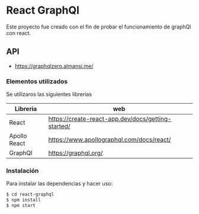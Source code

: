 # React GraphQl

Este proyecto fue creado con el fin de probar el funcionamiento de graphQl con react.

## API

  - https://graphqlzero.almansi.me/

### Elementos utilizados

Se utilizaros las siguientes librerias

| Libreria | web |
| ------ | ------ |
| React | https://create-react-app.dev/docs/getting-started/ |
| Apollo React | https://www.apollographql.com/docs/react/ |
| GraphQl | https://graphql.org/ |

### Instalación

Para instalar las dependencias y hacer uso:

```sh
$ cd react-graphql
$ npm install
$ npm start
```

